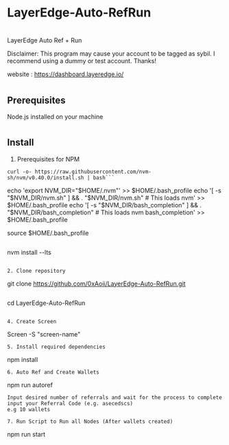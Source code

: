 # LayerEdge-Auto-RefRun<h1>
LayerEdge Auto Ref + Run

Disclaimer: This program may cause your account to be tagged as sybil.
I recommend using a dummy or test account.
Thanks!

website : https://dashboard.layeredge.io/
 #
<h2>Prerequisites</h2>

Node.js installed on your machine
#
<h2>Install</h2>

1. Prerequisites for NPM

```
curl -o- https://raw.githubusercontent.com/nvm-sh/nvm/v0.40.0/install.sh | bash```

```
echo 'export NVM_DIR="$HOME/.nvm"' >> $HOME/.bash_profile
echo '[ -s "$NVM_DIR/nvm.sh" ] && \. "$NVM_DIR/nvm.sh"  # This loads nvm' >> $HOME/.bash_profile
echo '[ -s "$NVM_DIR/bash_completion" ] && \. "$NVM_DIR/bash_completion"  # This loads nvm bash_completion' >> $HOME/.bash_profile

source $HOME/.bash_profile
```
```
nvm install --lts
```

2. Clone repository
```
   git clone https://github.com/0xAoii/LayerEdge-Auto-RefRun.git
```
```
   cd LayerEdge-Auto-RefRun
```

4. Create Screen
```
   Screen -S "screen-name"
```
5. Install required dependencies
```
   npm install
```
6. Auto Ref and Create Wallets
```
   npm run autoref
```
Input desired number of referrals and wait for the process to complete
input your Referral Code (e.g. asecedscs)
e.g 10 wallets

7. Run Script to Run all Nodes (After wallets created)
```
   npm run start
```
